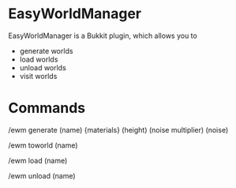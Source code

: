 # EasyWorldManager
EasyWorldManager is a Bukkit plugin, which allows you to
- generate worlds
- load worlds
- unload worlds
- visit worlds

# Commands
/ewm generate (name) {materials} (height) (noise multiplier) (noise)

/ewm toworld (name)

/ewm load (name)

/ewm unload (name)
